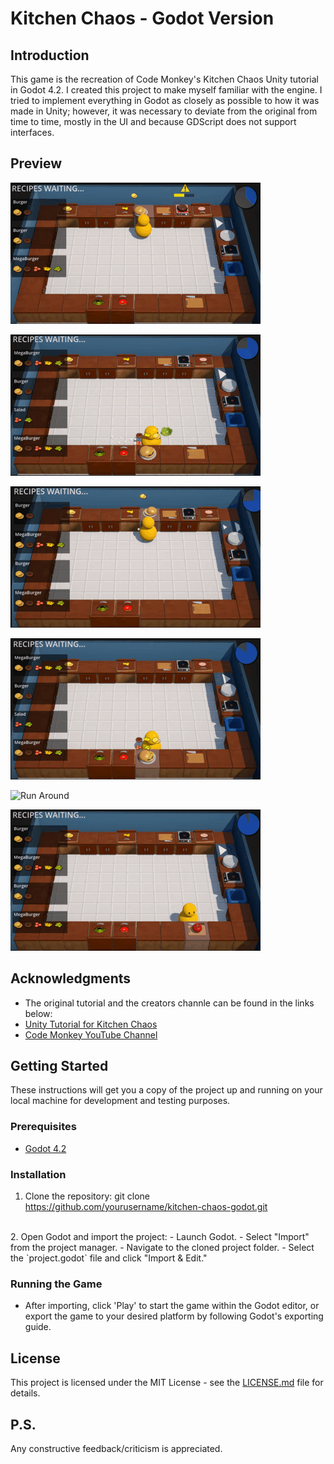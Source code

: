 # Kitchen Chaos - Godot Version

## Introduction
This game is the recreation of Code Monkey's Kitchen Chaos Unity tutorial in Godot 4.2. I created this project to make myself familiar with the engine. I tried to implement everything in Godot as closely as possible to how it was made in Unity; however, it was necessary to deviate from the original from time to time, mostly in the UI and because GDScript does not support interfaces.

## Preview
![Burn Meat](readmeAssets/BurnMeat.gif)

![Cut Cabbage](readmeAssets/CutCabbage.gif)

![Delivery Fail](readmeAssets/DeliveryFail.gif)

![Delivery Success](readmeAssets/DeliverySuccess.gif)

![Run Around](readmeAssets/RunAround.gif)

![Cut Tomato](readmeAssets/CutTomato.gif)

## Acknowledgments
- The original tutorial and the creators channle can be found in the links below:
- [Unity Tutorial for Kitchen Chaos](https://youtu.be/AmGSEH7QcDg?si=kNedQswsWct8rkBC)
- [Code Monkey YouTube Channel](https://www.youtube.com/@CodeMonkeyUnity)

## Getting Started
These instructions will get you a copy of the project up and running on your local machine for development and testing purposes.

### Prerequisites
- [Godot 4.2](https://godotengine.org/download)

### Installation
1. Clone the repository:
git clone https://github.com/yourusername/kitchen-chaos-godot.git
<br/>
2. Open Godot and import the project:
- Launch Godot.
- Select "Import" from the project manager.
- Navigate to the cloned project folder.
- Select the `project.godot` file and click "Import & Edit."

### Running the Game
- After importing, click 'Play' to start the game within the Godot editor, or export the game to your desired platform by following Godot's exporting guide.

## License
This project is licensed under the MIT License - see the [LICENSE.md](LICENSE.md) file for details.

## P.S.
Any constructive feedback/criticism is appreciated. 
